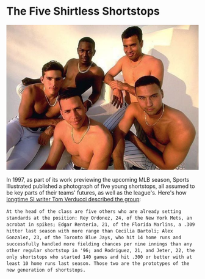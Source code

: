 # The Five Shirtless Shortstops

![screenshot](shortstops.png)

In 1997, as part of its work previewing the upcoming MLB season, Sports Illustrated published a photograph of five young shortstops, all assumed to be key parts of their teams' futures, as well as the league's. Here's how [longtime SI writer Tom Verducci described the group](https://www.si.com/vault/1997/02/24/223063/long-on-shortstops-the-yankees-derek-jeter-is-part-of-a-rich-crop-of-young-players-who-are-redefining-the-position):

`At the head of the class are five others who are already setting standards at the position: Rey Ordonez, 24, of the New York Mets, an acrobat in spikes; Edgar Renteria, 21, of the Florida Marlins, a .309 hitter last season with more range than Cecilia Bartoli; Alex Gonzalez, 23, of the Toronto Blue Jays, who hit 14 home runs and successfully handled more fielding chances per nine innings than any other regular shortstop in '96; and Rodriguez, 21, and Jeter, 22, the only shortstops who started 140 games and hit .300 or better with at least 10 home runs last season. Those two are the prototypes of the new generation of shortstops.`
